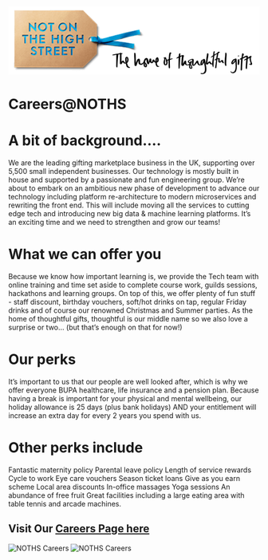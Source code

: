 ![NOTHS Careers](https://github.com/notonthehighstreet/careers/blob/master/Logo.png)

# Careers@NOTHS


# A bit of background….
We are the leading gifting marketplace business in the UK, supporting over 5,500 small independent businesses. Our technology is mostly built in house and supported by a passionate and fun engineering group. We’re about to embark on an ambitious new phase of development to advance our technology including platform re-architecture to modern microservices and rewriting the front end. This will include moving all the services to cutting edge tech and introducing new big data & machine learning platforms.  It’s an exciting time and we need to strengthen and grow our teams!

# What we can offer you

Because we know how important learning is, we provide the Tech team with online training and time set aside to complete course work, guilds sessions, hackathons and learning groups. On top of this, we offer plenty of fun stuff - staff discount, birthday vouchers, soft/hot drinks on tap, regular Friday drinks and of course our renowned Christmas and Summer parties. As the home of thoughtful gifts, thoughtful is our middle name so we also love a surprise or two… (but that’s enough on that for now!)

# Our perks 

It’s important to us that our people are well looked after, which is why we offer everyone BUPA healthcare, life insurance and a pension plan. Because having a break is important for your physical and mental wellbeing, our holiday allowance is 25 days (plus bank holidays) AND your entitlement will increase an extra day for every 2 years you spend with us. 

# Other perks include
Fantastic maternity policy
Parental leave policy 
Length of service rewards 
Cycle to work 
Eye care vouchers
Season ticket loans
Give as you earn scheme
Local area discounts 
In-office massages
Yoga sessions 
An abundance of free fruit
Great facilities including a large eating area with table tennis and arcade machines.

## Visit Our <a href="https://www.notonthehighstreet.com/pages/careers-page">Careers Page here</a> 

![NOTHS Careers](https://cdn.notonthehighstreet.com/campaigns/images/careers-page/img-grid-06.jpg?v1)
![NOTHS Careers](https://cdn.notonthehighstreet.com/campaigns/images/careers-page/img-grid-02.jpg?v1) 
